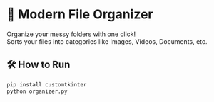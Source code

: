 # 📂 Modern File Organizer

Organize your messy folders with one click!  
Sorts your files into categories like Images, Videos, Documents, etc.

## 🛠️ How to Run

```bash
pip install customtkinter
python organizer.py
